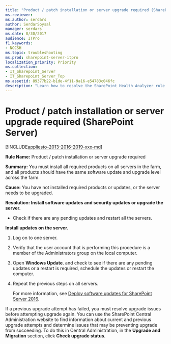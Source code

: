 ```yaml
---
title: "Product / patch installation or server upgrade required (SharePoint Server)"
ms.reviewer: 
ms.author: serdars
author: SerdarSoysal
manager: serdars
ms.date: 8/30/2017
audience: ITPro
f1.keywords:
- NOCSH
ms.topic: troubleshooting
ms.prod: sharepoint-server-itpro
localization_priority: Priority
ms.collection:
- IT_Sharepoint_Server
- IT_Sharepoint_Server_Top
ms.assetid: 89377b22-b1de-4f11-9a16-e54783c046fc
description: "Learn how to resolve the SharePoint Health Analyzer rule: Product / patch installation or server upgrade required,,,for SharePoint Server."
---
```


# Product / patch installation or server upgrade required (SharePoint Server)

[!INCLUDE[appliesto-2013-2016-2019-xxx-md](../includes/appliesto-2013-2016-2019-xxx-md.md)]
  
 **Rule Name:** Product / patch installation or server upgrade required 
  
 **Summary:** You must install all required products on all servers in the farm, and all products should have the same software update and upgrade level across the farm. 
  
 **Cause:** You have not installed required products or updates, or the server needs to be upgraded. 
  
 **Resolution: Install software updates and security updates or upgrade the server.**
  
- Check if there are any pending updates and restart all the servers. 
    
**Install updates on the server.**
    
1. Log on to one server.
    
2. Verify that the user account that is performing this procedure is a member of the Administrators group on the local computer.
    
3. Open **Windows Update**. and check to see if there are any pending updates or a restart is required, schedule the updates or restart the computer.
    
4. Repeat the previous steps on all servers.
    
    For more information, see [Deploy software updates for SharePoint Server 2016](../upgrade-and-update/deploy-updates-for-sharepoint-server-2016.md).
    
If a previous upgrade attempt has failed, you must resolve upgrade issues before attempting upgrade again. You can use the SharePoint Central Administration website to find information about current and previous upgrade attempts and determine issues that may be preventing upgrade from succeeding. To do this in Central Administration, in the **Upgrade and Migration** section, click **Check upgrade status**.
    

